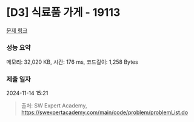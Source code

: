 # [D3] 식료품 가게 - 19113 

[문제 링크](https://swexpertacademy.com/main/code/problem/problemDetail.do?contestProbId=AYxCRFA6iiEDFASu) 

### 성능 요약

메모리: 32,020 KB, 시간: 176 ms, 코드길이: 1,258 Bytes

### 제출 일자

2024-11-14 15:21



> 출처: SW Expert Academy, https://swexpertacademy.com/main/code/problem/problemList.do